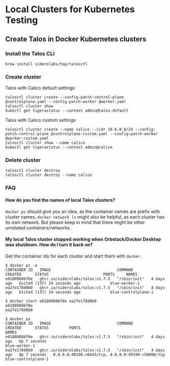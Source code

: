 # Local Clusters for Kubernetes Testing

## Create Talos in Docker Kubernetes clusters

### Install the Talos CLI

```
brew install siderolabs/tap/talosctl
```

### Create cluster

Talos with Calico default settings

```
talosctl cluster create --config-patch-control-plane @controlplane.yaml --config-patch-worker @worker.yaml
talosctl cluster show
kubectl get tigerastatus --context admin@talos-default
```

Talos with Calico custom settings

```
talosctl cluster create --name calico --cidr 10.6.0.0/24 --config-patch-control-plane @controlplane-custom.yaml --config-patch-worker @worker-custom.yaml
talosctl cluster show --name calico
kubectl get tigerastatus --context admin@calico
```

### Delete cluster

```
talosctl cluster destroy
talosctl cluster destroy --name calico
```

### FAQ

#### How do you find the names of local Talos clusters?

`docker ps` should give you an idea, as the container names are prefix with cluster names. `docker network ls` might also be helpful, as each cluster has its own network. But please keep in mind that there might be other unrelated containers/networks.

#### My local Talos cluster stopped working when Orbstack/Docker Desktop was shutdown.  How do I turn it back on?

Get the container ids for each cluster and start them with `docker`. 

```
$ docker ps -a
CONTAINER ID   IMAGE                             COMMAND        CREATED      STATUS                        PORTS     NAMES
e01809686f0e   ghcr.io/siderolabs/talos:v1.7.5   "/sbin/init"   4 days ago   Exited (137) 24 seconds ago             blue-worker-1
ea2fe178d0b0   ghcr.io/siderolabs/talos:v1.7.5   "/sbin/init"   4 days ago   Exited (137) 24 seconds ago             blue-controlplane-1
```

```
$ docker start e01809686f0e ea2fe178d0b0
e01809686f0e
ea2fe178d0b0
```

```
$ docker ps
CONTAINER ID   IMAGE                             COMMAND        CREATED      STATUS         PORTS                                               NAMES
e01809686f0e   ghcr.io/siderolabs/talos:v1.7.5   "/sbin/init"   4 days ago   Up 7 seconds                                                       blue-worker-1
ea2fe178d0b0   ghcr.io/siderolabs/talos:v1.7.5   "/sbin/init"   4 days ago   Up 7 seconds   0.0.0.0:49198->6443/tcp, 0.0.0.0:49199->50000/tcp   blue-controlplane-1
```

